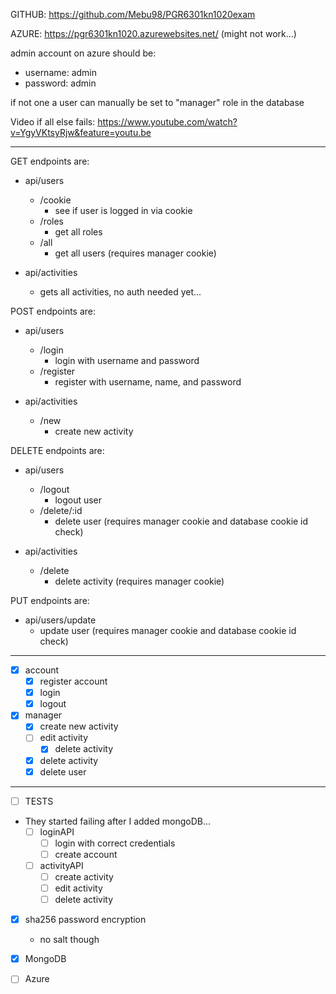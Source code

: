 GITHUB: https://github.com/Mebu98/PGR6301kn1020exam

AZURE: https://pgr6301kn1020.azurewebsites.net/ (might not work...)


admin account on azure should be:
  * username: admin
  * password: admin

if not one a user can manually be set to "manager" role in the database

Video if all else fails: https://www.youtube.com/watch?v=YgyVKtsyRjw&feature=youtu.be

----------------------------------------------

GET endpoints are:
  * api/users
    * /cookie
      * see if user is logged in via cookie
    * /roles
        * get all roles
    * /all
      * get all users (requires manager cookie)
      
  * api/activities
    * gets all activities, no auth needed yet...


POST endpoints are:
  * api/users
    * /login
      * login with username and password
    * /register
      * register with username, name, and password

  * api/activities
    * /new
      * create new activity

DELETE endpoints are:
  * api/users
    * /logout
      * logout user
    * /delete/:id
      * delete user (requires manager cookie and database cookie id check)
      
  * api/activities
    * /delete
      * delete activity (requires manager cookie)

PUT endpoints are:
  * api/users/update
    * update user (requires manager cookie and database cookie id check)


----------------------------------------------
* [x] account
  * [x] register account
  * [x] login
  * [x] logout

* [x] manager
  * [x] create new activity
  * [ ] edit activity
    * [x] delete activity
  * [x] delete activity
  * [x] delete user
------------
* [ ] TESTS
* They started failing after I added mongoDB...
  * [ ] loginAPI
    * [ ] login with correct credentials
    * [ ] create account
  *[ ] activityAPI
    * [ ] create activity
    * [ ] edit activity
    * [ ] delete activity

* [x] sha256 password encryption 
  * no salt though
  
* [x] MongoDB

* [ ] Azure